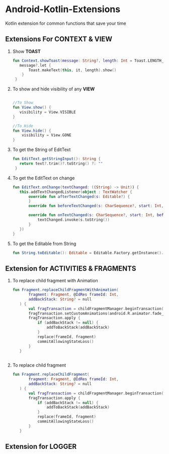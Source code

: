 # Android-Kotlin-Extensions
Kotlin extension for common functions that save your time

## Extensions For CONTEXT & VIEW

1. Show <b>TOAST</b>
   ```kotlin
   fun Context.showToast(message: String?, length: Int = Toast.LENGTH_SHORT) {
      message?.let {
          Toast.makeText(this, it, length).show()
       }
    }

2. To show and hide visibility of any <b>VIEW</b>
   ```kotlin
   
   //To Show
   fun View.show() {
      visibility = View.VISIBLE
   }
   
   //To Hide
   fun View.hide() {
       visibility = View.GONE
   }
   
3. To get the String of EditText 
   ```kotlin
   fun EditText.getStringInput(): String {
      return text?.trim()?.toString() ?: ""
    }
   
4. To get the EditText on change
   ```kotlin
   fun EditText.onChange(textChanged: ((String) -> Unit)) {
      this.addTextChangedListener(object : TextWatcher {
          override fun afterTextChanged(s: Editable?) {
          }
          override fun beforeTextChanged(s: CharSequence?, start: Int, count: Int, after: Int) {}

          override fun onTextChanged(s: CharSequence?, start: Int, before: Int, count: Int) {
              textChanged.invoke(s.toString())
          }
      })
   }
   
5. To get the Editable from String
   ```kotlin
   fun String.toEditable(): Editable = Editable.Factory.getInstance().newEditable(this)
   
## Extension for ACTIVITIES & FRAGMENTS   
   
   1. To replace child fragment with Animation
      ```kotlin
      fun Fragment.replaceChildFragmentWithAnimation(
             fragment: Fragment, @IdRes frameId: Int,
             addBackStack: String? = null
         ) {
             val fragTransaction = childFragmentManager.beginTransaction()
             fragTransaction.setCustomAnimations(android.R.animator.fade_in, android.R.animator.fade_out)
             fragTransaction.apply {
                 if (addBackStack != null) {
                     addToBackStack(addBackStack)
                 }
                 replace(frameId, fragment)
                 commitAllowingStateLoss()
             }
         }
   
   2. To replace child fragment
      ```kotlin
      fun Fragment.replaceChildFragment(
             fragment: Fragment, @IdRes frameId: Int,
             addBackStack: String? = null
         ) {
             val fragTransaction = childFragmentManager.beginTransaction()
             fragTransaction.apply {
                 if (addBackStack != null) {
                     addToBackStack(addBackStack)
                 }
                 replace(frameId, fragment)
                 commitAllowingStateLoss()
             }
         }


## Extension for LOGGER
   ```
